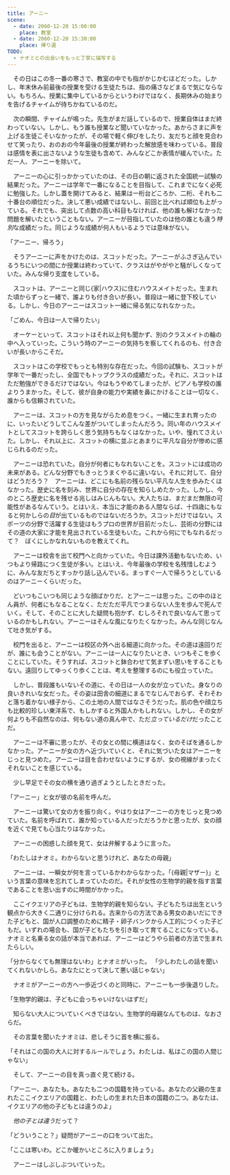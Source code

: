 ```yaml
---
title: アーニー
scene:
  - date: 2060-12-20 15:00:00
    place: 教室
  - date: 2060-12-20 15:30:00
    place: 帰り道
TODO:
  - ナオミとの出会いをもっと丁寧に描写する
---
```


　その日はこの冬一番の寒さで、教室の中でも指がかじかむほどだった。しかし、年末休み前最後の授業を受ける生徒たちは、指の痛さなどまるで気にならない。もちろん、授業に集中しているからというわけではなく、長期休みの始まりを告げるチャイムが待ちかねているのだ。

　次の瞬間、チャイムが鳴った。先生がまだ話しているので、授業自体はまだ終わっていない。しかし、もう誰も授業など聞いていなかった。あからさまに声を上げる生徒こそいなかったが、その場で軽く伸びをしたり、友だちと顔を見合わせて笑ったり、おのおの今年最後の授業が終わった解放感を味わっている。普段は感情を表に出さないような生徒も含めて、みんなどこか表情が緩んでいた。ただ一人、アーニーを除いて。

　アーニーの心に引っかかっていたのは、その日の朝に返された全国統一試験の結果だった。アーニーは学年で一番になることを目指して、これまでになく必死に勉強した。しかし蓋を開けてみると、結果は一桁台どころか、二桁、それも二十番台の順位だった。決して悪い成績ではないし、前回と比べれば順位も上がっている。それでも、突出して点数の高い科目もなければ、他の誰も解けなかった問題を解いたということもない。アーニーが目指していたのは他の誰とも違う*特別*な成績だった。同じような成績が何人もいるようでは意味がない。

「アーニー、帰ろう」

　そうアーニーに声をかけたのは、スコットだった。アーニーがふさぎ込んでいるうちにいつの間にか授業は終わっていて、クラスはがやがやと騒がしくなっていた。みんな帰り支度をしている。

　スコットは、アーニーと同じ{家|ハウス}に住むハウスメイトだった。生まれた頃からずっと一緒で、誰よりも付き合いが長い。普段は一緒に登下校している。しかし、今日のアーニーはスコット一緒に帰る気になれなかった。

「ごめん、今日は一人で帰りたい」

　オーケーといって、スコットはそれ以上何も聞かず、別のクラスメイトの輪の中へ入っていった。こういう時のアーニーの気持ちを察してくれるのも、付き合いが長いからこそだ。

　スコットはこの学校でもっとも特別な存在だった。今回の試験も、スコットが学年で一番だったし、全国でもトップクラスの成績だった。それに、スコットはただ勉強ができるだけではない。今はもうやめてしまったが、ピアノも学校の誰よりうまかった。そして、彼が自身の能力や実績を鼻にかけることは一切なく、誰からも信頼されていた。

　アーニーは、スコットの方を見ながらため息をつく。一緒に生まれ育ったのに、いったいどうしてこんな差がついてしまったんだろう。同い年のハウスメイトとしてスコットを誇らしく思う気持ちもなくはなかった。いや、憧れてさえいた。しかし、それ以上に、スコットの横に並ぶとあまりに平凡な自分が惨めに感じられるのだった。

　アーニーは恐れていた。自分が何者にもなれないことを。スコットには成功の未来がある。どんな分野でもきっとうまくやるに違いない。それに対して、自分はどうだろう？　アーニーは、どこにも名前の残らない平凡な人生を歩みたくはなかった。歴史に名を刻み、世界に自分の存在を知らしめたかった。しかし、今のところ歴史に名を残せる兆しはみじんもない。大人たちは、まだまだ無限の可能性があるなんていう。とはいえ、本当に才能のある人間ならば、十四歳にもなると何かしらの*目*が出ているものではないだろうか。スコットだけではない。スポーツの分野で活躍する生徒はもうプロの世界が目前だったし、芸術の分野にはその道の大家に才能を見出されている生徒もいた。これから何にでもなれるだって？　ぼくにしかなれないものを教えてくれ。

　アーニーは校舎を出て校門へと向かっていた。今日は課外活動もないため、いつもより帰路につく生徒が多い。とはいえ、今年最後の学校を名残惜しむように、みんな友だちとすっかり話し込んでいる。まっすぐ一人で帰ろうとしているのはアーニーくらいだった。

　どいつもこいつも同じような顔ばかりだ、とアーニーは思った。この中のほとん員が、何者にもなることなく、ただただ平凡でつまらない人生を歩んで死んでいく。そして、そのことに大した疑問も抱かず、むしろそれで良いなんて思っているのかもしれない。アーニーはそんな風になりたくなかった。みんな同じなんて吐き気がする。

　校門を出ると、アーニーは校区の外へ出る細道に向かった。その道は遠回りだが、誰にも会うことがない。アーニーは一人になりたいとき、いつもそこを歩くことにしていた。そうすれば、スコットと鉢合わせて気まずい思いをすることもない。遠回りしてゆっくり歩くことは、考えを整理するのにも役立っていた。

　しかし、普段誰もいないその道に、その日は一人の女が立っていた。身なりの良いきれいな女だった。その姿は田舎の細道にまるでなじんでおらず、そわそわと落ち着かない様子から、この土地の人間ではなさそうだった。肌の色や顔立ちも比較的珍しい東洋系で、もしかすると外国人かもしれない。しかし、その女が何よりも不自然なのは、何もない道の真ん中で、ただ*立っているだけ*だったことだ。

　アーニーは不審に思ったが、その女との間に横道はなく、女のそばを通るしかなかった。アーニーが女の方へ近づいていくと、それに気づいた女はアーニーをじっと見つめた。アーニーは目を合わせないようにするが、女の視線がまったくそれないことを感じている。

　少し早足でその女の横を通り過ぎようとしたときだった。

「アーニー」と女が彼の名前を呼んだ。

　アーニーは驚いて女の方を振り向く。やはり女はアーニーの方をじっと見つめていた。名前を呼ばれて、誰か知っている人だっただろうかと思ったが、女の顔を近くで見ても心当たりはなかった。

　アーニーの困惑した顔を見て、女は弁解するように言った。

「わたしはナオミ。わからないと思うけれど、あなたの母親」

　アーニーは、一瞬女が何を言っているかわからなかった。「{母親|マザー}」という言葉の意味を忘れてしまっていたのだ。それが女性の生物学的親を指す言葉であることを思い出すのに時間がかかった。

　ここイクエリアの子どもは、生物学的親を知らない。子どもたちは出生という観点から大きく二通りに分けられる。古来からの方法である男女のあいだにできた子どもと、国が人口調整のために精子・卵子バンクから人工的につくった子どもだ。いずれの場合も、国が子どもたちを引き取って育てることになっている。ナオミと名乗る女の話が本当であれば、アーニーはどうやら前者の方法で生まれたらしい。

「分からなくても無理はないわ」とナオミがいった。
「少しわたしの話を聞いてくれないかしら。あなたにとって決して悪い話じゃない」

　ナオミがアーニーの方へ一歩近づくのと同時に、アーニーも一歩後退りした。

「生物学的親は、子どもに会っちゃいけないはずだ」

　知らない大人についていくべきではない。生物学的母親なんてものは、なおさらだ。

　その言葉を聞いたナオミは、悲しそうに首を横に振る。

「それはこの国の大人に対するルールでしょう。わたしは、私はこの国の人間じゃない」

　そして、アーニーの目を真っ直ぐ見て続ける。

「アーニー、あなたも。あなたも二つの国籍を持っている。あなたの父親の生まれたここイクエリアの国籍と、わたしの生まれた日本の国籍の二つ。あなたは、イクエリアの他の子どもとは違うのよ」

　*他の子とは違う*だって？

「どういうこと？」疑問がアーニーの口をついて出た。

「ここは寒いわ。どこか暖かいところに入りましょう」

　アーニーはしぶしぶついていった。

